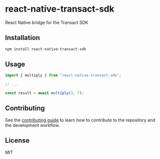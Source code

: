 # react-native-transact-sdk

React Native bridge for the Transact SDK

## Installation

```sh
npm install react-native-transact-sdk
```

## Usage

```js
import { multiply } from "react-native-transact-sdk";

// ...

const result = await multiply(3, 7);
```

## Contributing

See the [contributing guide](CONTRIBUTING.md) to learn how to contribute to the repository and the development workflow.

## License

MIT

